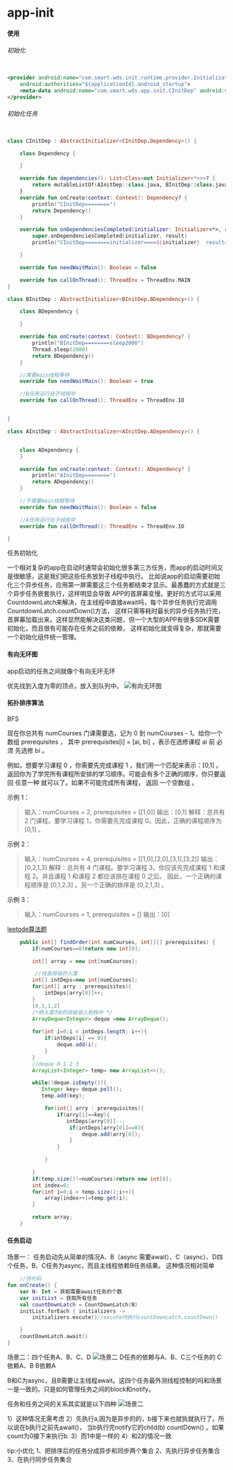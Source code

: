 # app-init

#### 使用

###### 初始化

```xml

<provider android:name="com.smart.wds.init.runtime.provider.InitializationProvider"
    android:authorities="${applicationId}.android_startup">
    <meta-data android:name="com.smart.wds.app.init.CInitDep" android:value="android_startup" />
</provider>
```

###### 初始化任务

```kotlin

class CInitDep : AbstractInitializer<CInitDep.Dependency>() {

    class Dependency {

    }

    override fun dependencies(): List<Class<out Initializer<*>>>? {
        return mutableListOf(AInitDep::class.java, BInitDep::class.java)
    }
    override fun onCreate(context: Context): Dependency? {
        println("CInitDep========")
        return Dependency()
    }

    override fun onDependenciesCompleted(initializer: Initializer<*>, result: Any?) {
        super.onDependenciesCompleted(initializer, result)
        println("CInitDep========initializer====${initializer}  result===${result}")

    }

    override fun needWaitMain(): Boolean = false

    override fun callOnThread(): ThreadEnv = ThreadEnv.MAIN
}

class BInitDep : AbstractInitializer<BInitDep.BDependency>() {

    class BDependency {

    }

    override fun onCreate(context: Context): BDependency? {
        println("BInitDep========sleep2000")
        Thread.sleep(2000)
        return BDependency()
    }

    //需要main线程等待
    override fun needWaitMain(): Boolean = true

    //B任务运行在子线程中
    override fun callOnThread(): ThreadEnv = ThreadEnv.IO


}

class AInitDep : AbstractInitializer<AInitDep.ADependency>() {


    class ADependency {
    }

    override fun onCreate(context: Context): ADependency? {
        println("AInitDep========")
        return ADependency()
    }

    //不需要main线程等待
    override fun needWaitMain(): Boolean = false

    //A任务运行在子线程中
    override fun callOnThread(): ThreadEnv = ThreadEnv.IO

}
```

任务初始化

一个相对复杂的app在启动时通常会初始化很多第三方任务，而app的启动时间又是很敏感，这是我们把这些任务放到子线程中执行。
比如说app的启动需要初始化三个异步任务，应用第一屏需要这三个任务都结束才显示。最愚蠢的方式就是三个异步任务嵌套执行，这样明显会导致
APP的首屏幕变慢。更好的方式可以采用CountdownLatch来解决，在主线程中直接await吗，每个异步任务执行完调用CountdownLatch.countDown()方法，
这样只需等耗时最长的异步任务执行完，首屏幕加载出来。这样显然能解决这类问题，但一个大型的APP有很多SDK需要初始化，而且很有可能存在任务之前的依赖，
这样初始化就变得复杂，那就需要一个初始化组件统一管理。

#### 有向无环图

app启动的任务之间就像个有向无环无环

优先找到入度为零的顶点，放入到队列中。
![有向无环图](/imgs/有向无环图.gif)

#### 拓扑排序算法

BFS

现在你总共有 numCourses 门课需要选，记为 0 到 numCourses - 1。给你一个数组 prerequisites ， 其中 prerequisites[i] = [ai, bi]
，表示在选修课程 ai 前 必须 先选修 bi 。

例如，想要学习课程 0 ，你需要先完成课程 1 ，我们用一个匹配来表示：[0,1] 。 返回你为了学完所有课程所安排的学习顺序。可能会有多个正确的顺序，你只要返回 任意一种
就可以了。如果不可能完成所有课程， 返回 一个空数组 。

示例 1：

> 输入：numCourses = 2, prerequisites = [[1,0]]
> 输出：[0,1]
> 解释：总共有 2 门课程。要学习课程 1，你需要先完成课程 0。因此，正确的课程顺序为 [0,1] 。

示例 2：

> 输入：numCourses = 4, prerequisites = [[1,0],[2,0],[3,1],[3,2]]
> 输出：[0,2,1,3]
> 解释：总共有 4 门课程。要学习课程 3，你应该先完成课程 1 和课程 2。并且课程 1 和课程 2 都应该排在课程 0 之后。
> 因此，一个正确的课程顺序是 [0,1,2,3] 。另一个正确的排序是 [0,2,1,3] 。

示例 3：

> 输入：numCourses = 1, prerequisites = []
> 输出：[0]


[leetode算法题](https://leetcode-cn.com/problems/course-schedule-ii/)

```java 
    public int[] findOrder(int numCourses, int[][] prerequisites) {
        if(numCourses==0)return new int[0];

        int[] array = new int[numCourses];

         //找各班级的入度
        int[] intDeps=new int[numCourses];
        for(int[] arry : prerequisites){
            intDeps[arry[0]]++;
        }
        [0,1,1,2]
        /*把入度为0的班级放入到栈中 */
        ArrayDeque<Integer> deque =new ArrayDeque();
    
        for(int i=0;i < intDeps.length; i++){
            if(intDeps[i] == 0){
                deque.add(i);
            }
        }
        //deque 0 1 2 3
        ArrayList<Integer> temp= new ArrayList<>();

        while(!deque.isEmpty()){
           Integer key= deque.poll();
           temp.add(key);

            for(int[] arry : prerequisites){
                if(arry[1]==key){
                   intDeps[arry[0]]--;
                    if(intDeps[arry[0]]==0){
                        deque.add(arry[0]);
                    }
                }
                     
            }

        }
        if(temp.size()!=numCourses)return new int[0];
        int index=0;
        for(int i=0;i < temp.size();i++){
            array[index++]=temp.get(i);
        }

        return array;
    }
```

#### 任务启动

场景一： 任务启动先从简单的情况A、B（async 需要await）、C（async）、D四个任务，B、C任务为async，而且主线程依赖B任务结果。 这种情况相对简单

```kotlin
    //伪代码
fun onCreate() {
    var N: Int = 获取需要await任务的个数
    var initList = 获取所有任务
    val countDownLatch = CountDownLatch(N)
    initList.forEach { initializers ->
        initializers.excute()//excute内执行countDownLatch.countDown()

    }
    countDownLatch.await()
}

```

场景二：四个任务A、B、C、D
![场景二](/imgs/img1.png)
D任务的依赖与A、B、C三个任务的 C依赖A、B B依赖A

B和C为async，且B需要让主线程await。这四个任务最外测线程控制的吗和场景一是一致的。只是如何管理任务之间的block和notify。

任务和任务之间的关系其实就是以下四种
![场景二](/imgs/img2.png)

1）这种情况无需考虑 2）先执行a,因为是异步的的，b接下来也就执就执行了。所以说在b执行之前先await()， 当b执行完notify它的child(b) countDown()
。如果count为0接下来执行b. 3）而1中是一样的 4）和2的情况一致

tip:小优化 1、把排序后的任务分成异步和同步两个集合 2、先执行异步任务集合 3、在执行同步任务集合










